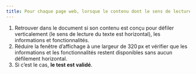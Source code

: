 ```yaml
---
title: Pour chaque page web, lorsque le contenu dont le sens de lecture est horizontal est affiché dans une fenêtre réduite à une largeur de 320 px, l’ensemble des informations et des fonctionnalités sont-elles disponibles sans aucun défilement horizontal (hors cas particuliers) ?
---
```


1. Retrouver dans le document si son contenu est conçu pour défiler verticalement (le sens de lecture du texte est horizontal), les informations et fonctionnalités.
2. Réduire la fenêtre d’affichage à une largeur de 320 px et vérifier que les informations et les fonctionnalités restent disponibles sans aucun défilement horizontal.
3. Si c’est le cas, **le test est validé**.
